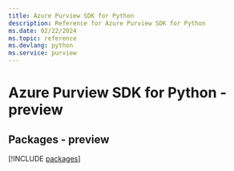 ```yaml
---
title: Azure Purview SDK for Python
description: Reference for Azure Purview SDK for Python
ms.date: 02/22/2024
ms.topic: reference
ms.devlang: python
ms.service: purview
---
```

# Azure Purview SDK for Python - preview
## Packages - preview
[!INCLUDE [packages](purview-index.md)]